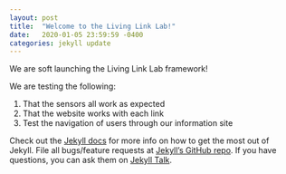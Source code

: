 ```yaml
---
layout: post
title:  "Welcome to the Living Link Lab!"
date:   2020-01-05 23:59:59 -0400
categories: jekyll update
---
```

We are soft launching the Living Link Lab framework!

We are testing the following:

<ol>
	<li> That the sensors all work as expected </li>
 	<li> That the website works with each link </li>
	<li> Test the navigation of users through our information site </li>
</ol>

Check out the [Jekyll docs][jekyll-docs] for more info on how to get the most out of Jekyll. File all bugs/feature requests at [Jekyll’s GitHub repo][jekyll-gh]. If you have questions, you can ask them on [Jekyll Talk][jekyll-talk].

[jekyll-docs]: https://jekyllrb.com/docs/home
[jekyll-gh]:   https://github.com/jekyll/jekyll
[jekyll-talk]: https://talk.jekyllrb.com/
